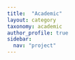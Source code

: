 ```yaml
---
title:  "Academic"
layout: category
taxonomy: academic
author_profile: true
sidebar:
  nav: "project"
---
```


